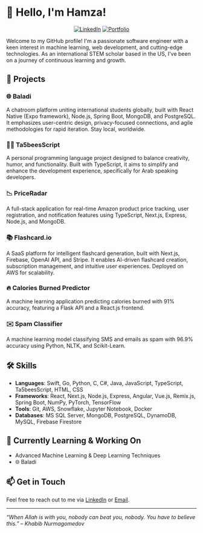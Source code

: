 # 👋 Hello, I'm Hamza!

<div align="center">

[![LinkedIn](https://img.shields.io/badge/LinkedIn-0077B5?style=for-the-badge&logo=linkedin&logoColor=white)](https://www.linkedin.com/in/hamza-al-kurdi/)
[![Portfolio](https://img.shields.io/badge/Portfolio-3B3B3B?style=for-the-badge&logo=html5&logoColor=white)](https://whoishlk.dev/)

</div>

Welcome to my GitHub profile! I'm a passionate software engineer with a keen interest in machine learning, web development, and cutting-edge technologies. As an international STEM scholar based in the US, I've been on a journey of continuous learning and growth.

## 🚀 Projects

### 🌐 Baladi
A chatroom platform uniting international students globally, built with React Native (Expo framework), Node.js, Spring Boot, MongoDB, and PostgreSQL. It emphasizes user-centric design, privacy-focused connections, and agile methodologies for rapid iteration. Stay local, worldwide.

### 🏋️‍♂ Ta5beesScript
A personal programming language project designed to balance creativity, humor, and functionality. Built with TypeScript, it aims to simplify and enhance the development experience, specifically for Arab speaking developers.

### 📉 PriceRadar
A full-stack application for real-time Amazon product price tracking, user registration, and notification features using TypeScript, Next.js, Express, Node.js, and MongoDB.

### 📚 Flashcard.io
A SaaS platform for intelligent flashcard generation, built with Next.js, Firebase, OpenAI API, and Stripe. It enables AI-driven flashcard creation, subscription management, and intuitive user experiences. Deployed on AWS for scalability.

### 🔥 Calories Burned Predictor
A machine learning application predicting calories burned with 91% accuracy, featuring a Flask API and a React.js frontend.

### ✉️ Spam Classifier
A machine learning model classifying SMS and emails as spam with 96.9% accuracy using Python, NLTK, and Scikit-Learn.

## 🛠️ Skills

- **Languages**: Swift, Go, Python, C, C#, Java, JavaScript, TypeScript, Ta5beesScript, HTML, CSS
- **Frameworks**: React, Next.js, Node.js, Express, Angular, Vue.js, Remix.js, Spring Boot, NumPy, PyTorch, TensorFlow
- **Tools**: Git, AWS, Snowflake, Jupyter Notebook, Docker
- **Databases**: MS SQL Server, MongoDB, PostgreSQL, DynamoDB, MySQL, Firebase Firestore 


## 🌱 Currently Learning & Working On

- Advanced Machine Learning & Deep Learning Techniques
- 🌐 Baladi

## 📫 Get in Touch

Feel free to reach out to me via [LinkedIn](https://www.linkedin.com/in/hamza-al-kurdi/) or [Email](mailto:hamzakurdi5@gmail.com).

---

_“When Allah is with you, nobody can beat you, nobody. You have to believe this.” – Khabib Nurmagomedov_
